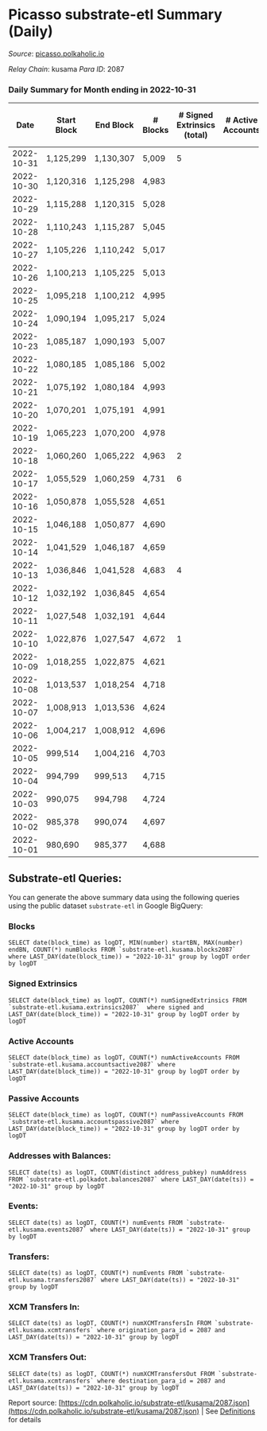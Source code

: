 # Picasso substrate-etl Summary (Daily)

_Source_: [picasso.polkaholic.io](https://picasso.polkaholic.io)

*Relay Chain*: kusama
*Para ID*: 2087



### Daily Summary for Month ending in 2022-10-31


| Date | Start Block | End Block | # Blocks | # Signed Extrinsics (total) | # Active Accounts | # Passive | # New | # Addresses with Balances | # Events | # Transfers | # XCM Transfers In | # XCM Transfers Out | Issues | 
| ---- | ----------- | --------- | -------- | --------------------------- | ----------------- | --------- | ----- | ------------------------- | -------- | ----------- | ------------------ | ------------------- | ------ |
| 2022-10-31 | 1,125,299 | 1,130,307 | 5,009 | 5 |  |  |  | 20 | 10,116 | 66  |   |   |  |
| 2022-10-30 | 1,120,316 | 1,125,298 | 4,983 |  |  |  |  |  | 9,969 |   |   |   |  |
| 2022-10-29 | 1,115,288 | 1,120,315 | 5,028 |  |  |  |  | 20 | 10,059 |   |   |   |  |
| 2022-10-28 | 1,110,243 | 1,115,287 | 5,045 |  |  |  |  |  | 10,093 |   |   |   |  |
| 2022-10-27 | 1,105,226 | 1,110,242 | 5,017 |  |  |  |  | 20 | 10,039 |   |   |   |  |
| 2022-10-26 | 1,100,213 | 1,105,225 | 5,013 |  |  |  |  | 20 | 10,034 |   | 1  |   |  |
| 2022-10-25 | 1,095,218 | 1,100,212 | 4,995 |  |  |  |  | 20 | 9,993 |   |   |   |  |
| 2022-10-24 | 1,090,194 | 1,095,217 | 5,024 |  |  |  |  |  | 10,051 |   |   |   |  |
| 2022-10-23 | 1,085,187 | 1,090,193 | 5,007 |  |  |  |  | 20 | 10,017 |   |   |   |  |
| 2022-10-22 | 1,080,185 | 1,085,186 | 5,002 |  |  |  |  |  | 10,006 |   |   |   |  |
| 2022-10-21 | 1,075,192 | 1,080,184 | 4,993 |  |  |  |  | 20 | 9,989 |   |   |   |  |
| 2022-10-20 | 1,070,201 | 1,075,191 | 4,991 |  |  |  |  | 20 | 9,985 |   |   |   |  |
| 2022-10-19 | 1,065,223 | 1,070,200 | 4,978 |  |  |  |  |  | 9,959 |   |   |   |  |
| 2022-10-18 | 1,060,260 | 1,065,222 | 4,963 | 2 |  |  |  | 20 | 9,976 | 38  |   |   |  |
| 2022-10-17 | 1,055,529 | 1,060,259 | 4,731 | 6 |  |  |  | 20 | 9,588 | 88  |   |   |  |
| 2022-10-16 | 1,050,878 | 1,055,528 | 4,651 |  |  |  |  | 19 | 9,305 |   |   |   |  |
| 2022-10-15 | 1,046,188 | 1,050,877 | 4,690 |  |  |  |  | 19 | 9,382 |   |   |   |  |
| 2022-10-14 | 1,041,529 | 1,046,187 | 4,659 |  |  |  |  |  | 9,321 |   |   |   |  |
| 2022-10-13 | 1,036,846 | 1,041,528 | 4,683 | 4 |  |  |  |  | 9,425 | 38  |   |   |  |
| 2022-10-12 | 1,032,192 | 1,036,845 | 4,654 |  |  |  |  | 18 | 9,311 |   |   |   |  |
| 2022-10-11 | 1,027,548 | 1,032,191 | 4,644 |  |  |  |  | 18 | 9,291 |   |   |   |  |
| 2022-10-10 | 1,022,876 | 1,027,547 | 4,672 | 1 |  |  |  | 18 | 9,351 |   |   |   |  |
| 2022-10-09 | 1,018,255 | 1,022,875 | 4,621 |  |  |  |  | 18 | 9,245 |   |   |   |  |
| 2022-10-08 | 1,013,537 | 1,018,254 | 4,718 |  |  |  |  | 18 | 9,438 |   |   |   |  |
| 2022-10-07 | 1,008,913 | 1,013,536 | 4,624 |  |  |  |  | 18 | 9,251 |   |   |   |  |
| 2022-10-06 | 1,004,217 | 1,008,912 | 4,696 |  |  |  |  | 18 | 9,398 |   |   |   |  |
| 2022-10-05 | 999,514 | 1,004,216 | 4,703 |  |  |  |  | 18 | 9,408 |   |   |   |  |
| 2022-10-04 | 994,799 | 999,513 | 4,715 |  |  |  |  |  | 9,433 |   |   |   |  |
| 2022-10-03 | 990,075 | 994,798 | 4,724 |  |  |  |  |  | 9,450 |   |   |   |  |
| 2022-10-02 | 985,378 | 990,074 | 4,697 |  |  |  |  |  | 9,397 |   |   |   |  |
| 2022-10-01 | 980,690 | 985,377 | 4,688 |  |  |  |  |  | 9,379 |   |   |   |  |

## Substrate-etl Queries:
You can generate the above summary data using the following queries using the public dataset `substrate-etl` in Google BigQuery:


### Blocks
```
SELECT date(block_time) as logDT, MIN(number) startBN, MAX(number) endBN, COUNT(*) numBlocks FROM `substrate-etl.kusama.blocks2087`  where LAST_DAY(date(block_time)) = "2022-10-31" group by logDT order by logDT
```


### Signed Extrinsics
```
SELECT date(block_time) as logDT, COUNT(*) numSignedExtrinsics FROM `substrate-etl.kusama.extrinsics2087`  where signed and LAST_DAY(date(block_time)) = "2022-10-31" group by logDT order by logDT
```


### Active Accounts
```
SELECT date(block_time) as logDT, COUNT(*) numActiveAccounts FROM `substrate-etl.kusama.accountsactive2087` where LAST_DAY(date(block_time)) = "2022-10-31" group by logDT order by logDT
```


### Passive Accounts
```
SELECT date(block_time) as logDT, COUNT(*) numPassiveAccounts FROM `substrate-etl.kusama.accountspassive2087` where LAST_DAY(date(block_time)) = "2022-10-31" group by logDT order by logDT
```


### Addresses with Balances:
```
SELECT date(ts) as logDT, COUNT(distinct address_pubkey) numAddress FROM `substrate-etl.polkadot.balances2087` where LAST_DAY(date(ts)) = "2022-10-31" group by logDT
```


### Events:
```
SELECT date(ts) as logDT, COUNT(*) numEvents FROM `substrate-etl.kusama.events2087` where LAST_DAY(date(ts)) = "2022-10-31" group by logDT
```


### Transfers:
```
SELECT date(ts) as logDT, COUNT(*) numEvents FROM `substrate-etl.kusama.transfers2087` where LAST_DAY(date(ts)) = "2022-10-31" group by logDT
```


### XCM Transfers In:
```
SELECT date(ts) as logDT, COUNT(*) numXCMTransfersIn FROM `substrate-etl.kusama.xcmtransfers` where origination_para_id = 2087 and LAST_DAY(date(ts)) = "2022-10-31" group by logDT
```


### XCM Transfers Out:
```
SELECT date(ts) as logDT, COUNT(*) numXCMTransfersOut FROM `substrate-etl.kusama.xcmtransfers` where destination_para_id = 2087 and LAST_DAY(date(ts)) = "2022-10-31" group by logDT
```



Report source: [https://cdn.polkaholic.io/substrate-etl/kusama/2087.json](https://cdn.polkaholic.io/substrate-etl/kusama/2087.json) | See [Definitions](/DEFINITIONS.md) for details
